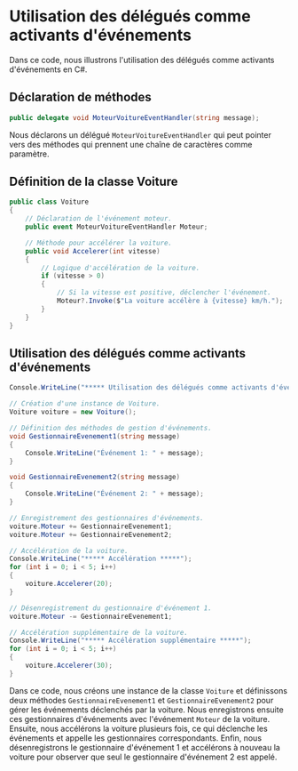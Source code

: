 # Utilisation des délégués comme activants d'événements

Dans ce code, nous illustrons l'utilisation des délégués comme activants d'événements en C#.

## Déclaration de méthodes

```csharp
public delegate void MoteurVoitureEventHandler(string message);
```
Nous déclarons un délégué `MoteurVoitureEventHandler` qui peut pointer vers des méthodes qui prennent une chaîne de caractères comme paramètre.

## Définition de la classe Voiture

```csharp
public class Voiture
{
    // Déclaration de l'événement moteur.
    public event MoteurVoitureEventHandler Moteur;

    // Méthode pour accélérer la voiture.
    public void Accelerer(int vitesse)
    {
        // Logique d'accélération de la voiture.
        if (vitesse > 0)
        {
            // Si la vitesse est positive, déclencher l'événement.
            Moteur?.Invoke($"La voiture accélère à {vitesse} km/h.");
        }
    }
}
```

## Utilisation des délégués comme activants d'événements

```csharp
Console.WriteLine("***** Utilisation des délégués comme activants d'événements *****\n");

// Création d'une instance de Voiture.
Voiture voiture = new Voiture();

// Définition des méthodes de gestion d'événements.
void GestionnaireEvenement1(string message)
{
    Console.WriteLine("Événement 1: " + message);
}

void GestionnaireEvenement2(string message)
{
    Console.WriteLine("Événement 2: " + message);
}

// Enregistrement des gestionnaires d'événements.
voiture.Moteur += GestionnaireEvenement1;
voiture.Moteur += GestionnaireEvenement2;

// Accélération de la voiture.
Console.WriteLine("***** Accélération *****");
for (int i = 0; i < 5; i++)
{
    voiture.Accelerer(20);
}

// Désenregistrement du gestionnaire d'événement 1.
voiture.Moteur -= GestionnaireEvenement1;

// Accélération supplémentaire de la voiture.
Console.WriteLine("***** Accélération supplémentaire *****");
for (int i = 0; i < 5; i++)
{
    voiture.Accelerer(30);
}
```

Dans ce code, nous créons une instance de la classe `Voiture` et définissons deux méthodes `GestionnaireEvenement1` et `GestionnaireEvenement2` pour gérer les événements déclenchés par la voiture. Nous enregistrons ensuite ces gestionnaires d'événements avec l'événement `Moteur` de la voiture. Ensuite, nous accélérons la voiture plusieurs fois, ce qui déclenche les événements et appelle les gestionnaires correspondants. Enfin, nous désenregistrons le gestionnaire d'événement 1 et accélérons à nouveau la voiture pour observer que seul le gestionnaire d'événement 2 est appelé.